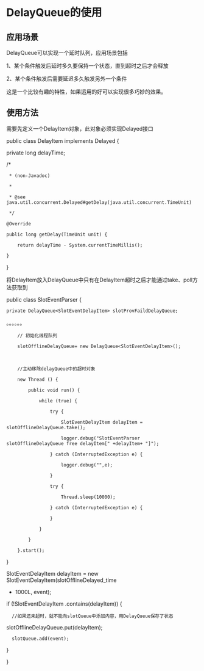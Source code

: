 # DelayQueue的使用

## 应用场景

DelayQueue可以实现一个延时队列，应用场景包括

1、某个条件触发后延时多久要保持一个状态，直到超时之后才会释放

2、某个条件触发后需要延迟多久触发另外一个条件



这是一个比较有趣的特性，如果运用的好可以实现很多巧妙的效果。



## 使用方法

需要先定义一个DelayItem对象，此对象必须实现Delayed接口



public class DelayItem implements Delayed {

private long delayTime;  

/*

     * (non-Javadoc)

     * 

     * @see java.util.concurrent.Delayed#getDelay(java.util.concurrent.TimeUnit)

     */

    @Override

    public long getDelay(TimeUnit unit) {

        return delayTime - System.currentTimeMillis();

    }

}



将DelayItem放入DelayQueue中只有在DelayItem超时之后才能通过take、poll方法获取到



public class SlotEventParser  {

    private DelayQueue<SlotEventDelayItem> slotProvFaildDelayQueue;

。。。。。。  

        // 初始化线程队列

        slotOfflineDelayQueue= new DelayQueue<SlotEventDelayItem>();



        //主动移除delayQueue中的超时对象

        new Thread () {

            public void run() {

                while (true) {

                    try {

                        SlotEventDelayItem delayItem = slotOfflineDelayQueue.take();

                        logger.debug("SlotEventParser slotOfflineDelayQueue free delayItem[" +delayItem+ "]");

                    } catch (InterruptedException e) {

                        logger.debug("",e);

                    }

                    try {

                        Thread.sleep(10000);

                    } catch (InterruptedException e) {

                    }

                }

            }

        }.start();

}

SlotEventDelayItem delayItem = new SlotEventDelayItem(slotOfflineDelayed_time
* 1000L, event);

if (!SlotEventDelayItem .contains(delayItem)) {

      //如果还未超时，就不能向slotQueue中添加内容，用DelayQueue保存了状态

slotOfflineDelayQueue.put(delayItem);

      slotQueue.add(event);

}

}





